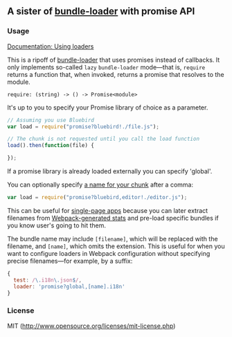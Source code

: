 ## A sister of [bundle-loader](https://github.com/webpack/bundle-loader) with promise API

### Usage

[Documentation: Using loaders](http://webpack.github.io/docs/using-loaders.html)

This is a ripoff of [bundle-loader](https://github.com/webpack/bundle-loader) that uses promises instead of callbacks.
It only implements so-called `lazy` `bundle-loader` mode—that is, `require` returns a function that, when invoked, returns a promise that resolves to the module.

`require: (string) -> () -> Promise<module>`

It's up to you to specify your Promise library of choice as a parameter.

``` javascript
// Assuming you use Bluebird
var load = require("promise?bluebird!./file.js");

// The chunk is not requested until you call the load function
load().then(function(file) {

});
```

If a promise library is already loaded externally you can specify 'global'.  


You can optionally specify [a name for your chunk](http://webpack.github.io/docs/code-splitting.html#named-chunks) after a comma:

```javascript
var load = require("promise?bluebird,editor!./editor.js");
```

This can be useful for [single-page apps](http://webpack.github.io/docs/optimization.html#single-page-app) because you can later extract filenames from [Webpack-generated stats](https://github.com/webpack/docs/wiki/node.js-api#stats) and pre-load specific bundles if you know user's going to hit them.

The bundle name may include `[filename]`, which will be replaced with the filename, and `[name]`, which omits the extension. This is useful for when you want to configure loaders in Webpack configuration without specifying precise filenames—for example, by a suffix:

```javascript
{
  test: /\.i18n\.json$/,
  loader: 'promise?global,[name].i18n'
}
```

### License

MIT (http://www.opensource.org/licenses/mit-license.php)

